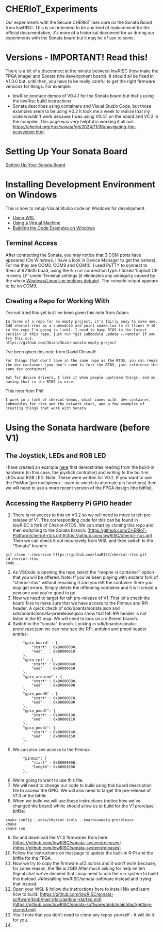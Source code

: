 # CHERIoT_Experiments
Our experiments with the Secure CHERIoT Ibex core on the Sonata Board from lowRISC. This is not intended to be any kind of replacement for the official documentation, it's more of a historical document for us during our experiments with the Sonata board but it may be of use to some.

# Versions - IMPORTANT! Read this!
There is a bit of a disconnect at the minute between lowRISC (how make the FPGA image) and Sonata (the development board). It should all be fixed in V1.0.0 but, until then, you have to be really careful to get the right firmware versions for things. For example:
* lowRisc produce demos of V0.4.1 for the Sonata board but that's using the lowRisc build instructions
* Sonata describes using containers and Visual Studio Code, but those examples seem to be using V0.2
It took me a week to realise that my code wouldn't work because I was using V0.4.1 on the board and V0.2 in the compiler. This page was very helpful in working it all out: https://cheriot.org/rtos/sonata/git/2024/11/08/navigating-the-ecosystem.html

# Setting Up Your Sonata Board
[Setting Up Your Sonata Board](setup.md)

# Installing Development Environment on Windows
This is how to setup Visual Studio code on Windows for development.
* [Using WSL](windows_setup.md#installing-development-environment-on-windows)
* [Using a Virtual Machine](windows_setup.md#installing-on-windows-with-a-virtual-machine)
* [Building the Code Examples on Windows](windows_setup.md#building-the-code-examples)


## Terminal Access
After connecting the Sonata, you may notice that 3 COM ports have appeared (On Windows, I have a look in Device Manager to get the names). For me they are COM8, COM9 and COM10. I used PuTTY to connect to them at 921600 buad, using the `Serial` connection type. I ticked 'Implicit CR in every LF' under Terminal settings (it eliminates any ambiguity caused by the whole [Windows/Linux line endings debate](https://en.wikipedia.org/wiki/Newline#History)).
The console output appears to be on COM9.

## Creating a Repo for Working With
I've not tried this yet but I've been given this note from Adam:
```
In terms of a repo for an empty project, it's fairly easy to make one. Add cheriot-rtos as a submodule and point xmake.lua to it (lines 9-10 in the repo I'm going to link). I need to bump RTOS to the latest version in this repo, just run "git submodule update --remote" if you try this out.
https://github.com/3bian/3bian-sonata-empty-project
```
I've been given this note from David Chisnall:
```
For things that don't love in the same repo as the RTOS, you can reuse the dev container (you don't need to fork the RTOS, just reference the same dev container).

But for device drivers, I like it when people upstream things, and so having that in the RTOS is nice.
```
This note from Phil:
```
I work in a fork of cheriot-demos, which comes with  dev container, submodules for rtos and the network stack, and a few examples of creating things that work with Sonata
```

# Using the Sonata hardware (before V1)
## The Joystick, LEDs and RGB LED
I have created an example [here](https://github.com/GrassHopper1977/cheriot-rtos-sonata-hardware/tree/main/experiments/01.general_io) that demostrates reading from the build-in hardware (in this case, the joystick controller) and writing to the built-in LEDs and RGB LED.
Note: These were written for V0.2. If you want to use the PinMux (pin multiplexor - used to switch to alternate pin functions) then we will need to use a more recent version of the FPGA design (the bitfile).
## Accessing the Raspberry Pi GPIO header
1. There is no access to this on V0.2 so we will need to move to teh pre-release of V1. The corresponding code for this can be found in lowRISC's fork of Cheriot-RTOS. We can start by cloning this repo and then switching to the Sonata branch: [https://github.com/CHERIoT-Platform/cheriot-rtos.git](https://github.com/lowRISC/cheriot-rtos.git)
Then we can check it out recursively from WSL and then switch to the "Sonata" branch:
```
git clone --recursive https://github.com/lowRISC/cheriot-rtos.git
cd cheriot-rtos
code .
```
2. As VSCode is opening the repo select the "reopne in container" option that you will be offered. Note: If you've been playing with anotehr fork of "cheriot-rtos" without renaming it and you left the container there you may get errors. Simply delete the offending container and it will create a new one and you're good to go.
3. Now we need to target for teh pre-release of V1. First let's check the board files to make sure that we have access to the Pinmux and RPi header. A quick check of sdk/boards/sonata.json and sdk/boards/sonata-prerelease.json show that teh RPi header is not listed in the IO map. We will need to look on a different branch.
4. Switch to the "sonata" branch. Looking in sdk/boards/sonata-prerelease.json we can now see the RPi, arduino and pmod header entries:
```
        "gpio_board" : {
            "start" : 0x80000000,
            "end"   : 0x80000010
        },
        "gpio_rpi" : {
            "start" : 0x80000040,
            "end"   : 0x80000050
        },
        "gpio_arduino" : {
            "start" : 0x80000080,
            "end"   : 0x80000090
        },
        "gpio_pmod0" : {
            "start" : 0x800000C0,
            "end"   : 0x800000D0
        },
        "gpio_pmod1": {
            "start" : 0x80000100,
            "end"   : 0x80000110
        },
        "gpio_pmodc": {
            "start" : 0x80000140,
            "end"   : 0x80000150
        },
```
5. We can also see access to the Pinmux:
```
        "pinmux": {
            "start" : 0x80005000,
            "length": 0x00001000
        },
```
6. We're going to want to use this file.
7. We will need to change our code to build using this board description file to access the GPIO. We will alos need to target the pre-release of V1.0 of the bitfile.
8. When we build we will use these instructions (notice how we've changed the board) whihc should allow us to build for the V1 prerelase bitfile:
```
xmake config --sdk=/cheriot-tools --board=sonata-prerelease
xmake
xmake run
```
9. Go and download the V1.0 firmwares from here: [https://github.com/lowRISC/sonata-system/releases](https://github.com/lowRISC/sonata-system/releases)
10. Follow the instructions on that page to update the built-in R-Pi and the bitfile for the FPGA.
11. Now we try to copy the firmware.uf2 across and it won't work because, for some reason, the file is 2GB! After much asking for help on teh Signal chat we've decided that I may need to use the `nix` system to build this instead.
##Installing lowRISC/sonata-software instead and trying that instead
1. Open your WSL & follow the instructions here to install Nix and learn how to build: [https://github.com/lowRISC/sonata-software/blob/main/doc/getting-started.md](https://github.com/lowRISC/sonata-software/blob/main/doc/getting-started.md)
2. You'll note that you don't need to clone any repos yourself - it will do it for you.
3. 
